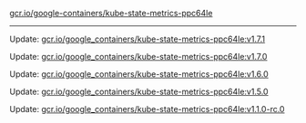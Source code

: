 [gcr.io/google-containers/kube-state-metrics-ppc64le](https://hub.docker.com/r/cruse/kube-state-metrics-ppc64le/tags/) 

----
Update: [gcr.io/google_containers/kube-state-metrics-ppc64le:v1.7.1](https://hub.docker.com/r/cruse/kube-state-metrics-ppc64le/tags/)

Update: [gcr.io/google_containers/kube-state-metrics-ppc64le:v1.7.0](https://hub.docker.com/r/cruse/kube-state-metrics-ppc64le/tags/)

Update: [gcr.io/google_containers/kube-state-metrics-ppc64le:v1.6.0](https://hub.docker.com/r/cruse/kube-state-metrics-ppc64le/tags/)

Update: [gcr.io/google_containers/kube-state-metrics-ppc64le:v1.5.0](https://hub.docker.com/r/cruse/kube-state-metrics-ppc64le/tags/)

Update: [gcr.io/google_containers/kube-state-metrics-ppc64le:v1.1.0-rc.0](https://hub.docker.com/r/cruse/kube-state-metrics-ppc64le/tags/)

